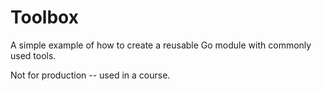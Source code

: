 # Toolbox

A simple example of how to create a reusable Go module with commonly used tools.

Not for production -- used in a course.